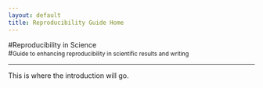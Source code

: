 ```yaml
---
layout: default
title: Reproducibility Guide Home
---
```

#Reproducibility in Science  
#<small>Guide to enhancing reproducibility in scientific results and writing </small>
<hr>

This is where the introduction will go.
